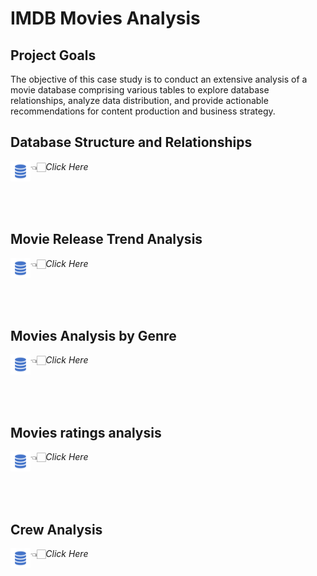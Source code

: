 
# IMDB Movies Analysis


   ## Project Goals
   The objective of this case study is to conduct an extensive analysis of a movie database comprising various tables to explore database relationships, analyze data distribution, and provide actionable recommendations for content production and business strategy.
   
## Database Structure and Relationships
 👈🏻*Click Here* [<img align="left" alt="SQL" width="32px" src="https://raw.githubusercontent.com/github/explore/80688e429a7d4ef2fca1e82350fe8e3517d3494d/topics/sql/sql.png" />](https://github.com/Vishal9190/IMDB-Movies-analysis-using-SQL/blob/main/Database%20Relationships)
   
<br><br><br>   

## Movie Release Trend Analysis
 👈🏻*Click Here* [<img align="left" alt="SQL" width="32px" src="https://raw.githubusercontent.com/github/explore/80688e429a7d4ef2fca1e82350fe8e3517d3494d/topics/sql/sql.png" />](https://github.com/Vishal9190/IMDB-Movies-analysis-using-SQL/blob/main/Movie%20Release%20Trends%20Analysis)
   
<br><br><br>   

## Movies Analysis by Genre
 👈🏻*Click Here* [<img align="left" alt="SQL" width="32px" src="https://raw.githubusercontent.com/github/explore/80688e429a7d4ef2fca1e82350fe8e3517d3494d/topics/sql/sql.png" />](https://github.com/Vishal9190/IMDB-Movies-analysis-using-SQL/blob/main/Movies%20Analysis%20by%20Genre)
   
<br><br><br>   

## Movies ratings analysis
 👈🏻*Click Here* [<img align="left" alt="SQL" width="32px" src="https://raw.githubusercontent.com/github/explore/80688e429a7d4ef2fca1e82350fe8e3517d3494d/topics/sql/sql.png" />](https://github.com/Vishal9190/IMDB-Movies-analysis-using-SQL/blob/main/Movies%20Ratings%20analysis)
   
<br><br><br>   

## Crew Analysis
 👈🏻*Click Here* [<img align="left" alt="SQL" width="32px" src="https://raw.githubusercontent.com/github/explore/80688e429a7d4ef2fca1e82350fe8e3517d3494d/topics/sql/sql.png" />](https://github.com/Vishal9190/IMDB-Movies-analysis-using-SQL/blob/main/Crew%20Analysis)
   
<br><br><br>  

